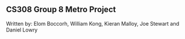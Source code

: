 ## CS308 Group 8 Metro Project

Written by: Elom Boccorh, William Kong, Kieran Malloy, Joe Stewart and Daniel Lowry
